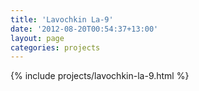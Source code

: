 ```yaml
---
title: 'Lavochkin La-9'
date: '2012-08-20T00:54:37+13:00'
layout: page
categories: projects
---
```


{% include projects/lavochkin-la-9.html %}
